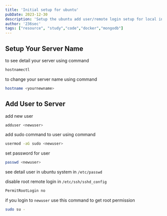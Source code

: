 ```yaml
---
title: 'Initial setup for ubuntu'
pubDate: 2023-12-30
description: 'Setup the ubuntu add user/remote login setup for local in vmbox.'
author: '236sec'
tags: ["resource", "study","code","docker","mongodb"]
---
```


## Setup Your Server Name

to see detail your server using command
```bash
hostnamectl
```
to change your server name using command
```bash
hostname <yournewname>
```

## Add User to Server

add new user
```bash
adduser <newuser>
```

add sudo command to user using command
```bash
usermod -aG sudo <newuser> 
```

set password for user
```bash
passwd <newuser>
```

see detail user in ubuntu system in `/etc/passwd`

disable root remote login in `/etc/ssh/sshd_config`
```bash
PermitRootLogin no
```

if you login to `newuser` use this command to get root permission
```bash
sudo su -
```
